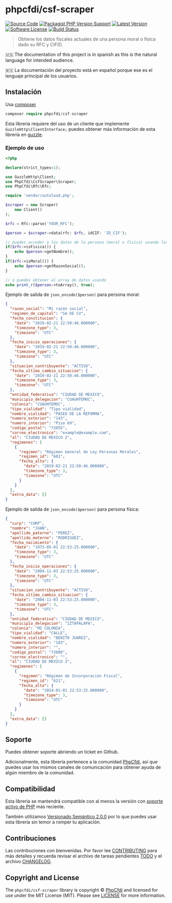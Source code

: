 # phpcfdi/csf-scraper

[![Source Code][badge-source]][source]
[![Packagist PHP Version Support][badge-php-version]][php-version]
[![Latest Version][badge-release]][release]
[![Software License][badge-license]][license]
[![Build Status][badge-build]][build]

> Obtiene los datos fiscales actuales de una persona moral o física dado su RFC y CIFID.

:us: The documentation of this project is in spanish as this is the natural language for intended audience.

:mexico: La documentación del proyecto está en español porque ese es el lenguaje principal de los usuarios.

## Instalación

Usa [composer](https://getcomposer.org/)

```php
composer require phpcfdi/csf-scraper
```

Esta librería requiere del uso de un cliente que implemente `GuzzleHttp\ClientInterface;` puedes obtener más información de esta librería en [guzzle](https://docs.guzzlephp.org/).

### Ejemplo de uso

```php
<?php

declare(strict_types=1);

use GuzzleHttp\Client;
use PhpCfdi\CsfScraper\Scraper;
use PhpCfdi\Rfc\Rfc;

require 'vendor/autoload.php';

$scraper = new Scraper(
    new Client()
);

$rfc = Rfc::parse('YOUR_RFC');

$person = $scraper->data(rfc: $rfc, idCIF: 'ID_CIF');

// puedes acceder a los datos de la persona (moral o física) usando los métodos incluidos:
if($rfc->isFisica()) {
    echo $person->getNombre();
}
if($rfc->isMoral()) {
    echo $person->getRazonSocial();
}

// o puedes obtener el array de datos usando
echo print_r($person->toArray(), true);
```

Ejemplo de salida de `json_encode($person)` para persona moral:

```json
{
  "razon_social": "Mi razón social",
  "regimen_de_capital": "SA DE CV",
  "fecha_constitucion": {
    "date": "2019-02-21 22:50:46.000000",
    "timezone_type": 3,
    "timezone": "UTC"
  },
  "fecha_inicio_operaciones": {
    "date": "2019-02-21 22:50:46.000000",
    "timezone_type": 3,
    "timezone": "UTC"
  },
  "situacion_contribuyente": "ACTIVO",
  "fecha_ultimo_cambio_situacion": {
    "date": "2019-02-21 22:50:46.000000",
    "timezone_type": 3,
    "timezone": "UTC"
  },
  "entidad_federativa": "CIUDAD DE MEXICO",
  "municipio_delegacion": "CUAUHTEMOC",
  "colonia": "CUAUHTEMOC",
  "tipo_vialidad": "Tipo vialidad",
  "nombre_vialidad": "PASEO DE LA REFORMA",
  "numero_exterior": "143",
  "numero_interior": "Piso 69",
  "codigo_postal": "72055",
  "correo_electronico": "example@example.com",
  "al": "CIUDAD DE MEXICO 2",
  "regimenes": [
    {
      "regimen": "Régimen General de Ley Personas Morales",
      "regimen_id": "601",
      "fecha_alta": {
        "date": "2019-02-21 22:50:46.000000",
        "timezone_type": 3,
        "timezone": "UTC"
      }
    }
  ],
  "extra_data": []
}
```

Ejemplo de salida de `json_encode($person)` para persona física:

```json
{
  "curp": "CURP",
  "nombre": "JUAN",
  "apellido_paterno": "PEREZ",
  "apellido_materno": "RODRIGUEZ",
  "fecha_nacimiento": {
    "date": "1973-05-01 22:53:25.000000",
    "timezone_type": 3,
    "timezone": "UTC"
  },
  "fecha_inicio_operaciones": {
    "date": "2004-11-03 22:53:25.000000",
    "timezone_type": 3,
    "timezone": "UTC"
  },
  "situacion_contribuyente": "ACTIVO",
  "fecha_ultimo_cambio_situacion": {
    "date": "2004-11-03 22:53:25.000000",
    "timezone_type": 3,
    "timezone": "UTC"
  },
  "entidad_federativa": "CIUDAD DE MEXICO",
  "municipio_delegacion": "IZTAPALAPA",
  "colonia": "MI COLONIA",
  "tipo_vialidad": "CALLE",
  "nombre_vialidad": "BENITO JUAREZ",
  "numero_exterior": "183",
  "numero_interior": "",
  "codigo_postal": "72000",
  "correo_electronico": "",
  "al": "CIUDAD DE MEXICO 3",
  "regimenes": [
    {
      "regimen": "Régimen de Incorporación Fiscal",
      "regimen_id": "621",
      "fecha_alta": {
        "date": "2014-01-01 22:53:25.000000",
        "timezone_type": 3,
        "timezone": "UTC"
      }
    }
  ],
  "extra_data": []
}
```

## Soporte

Puedes obtener soporte abriendo un ticket en Github.

Adicionalmente, esta librería pertenece a la comunidad [PhpCfdi](https://www.phpcfdi.com), así que puedes usar los
mismos canales de comunicación para obtener ayuda de algún miembro de la comunidad.

## Compatibilidad

Esta librería se mantendrá compatible con al menos la versión con
[soporte activo de PHP](https://www.php.net/supported-versions.php) más reciente.

También utilizamos [Versionado Semántico 2.0.0](docs/SEMVER.md) por lo que puedes usar esta librería
sin temor a romper tu aplicación.

## Contribuciones

Las contribuciones con bienvenidas. Por favor lee [CONTRIBUTING][] para más detalles
y recuerda revisar el archivo de tareas pendientes [TODO][] y el archivo [CHANGELOG][].

## Copyright and License

The `phpcfdi/csf-scraper` library is copyright © [PhpCfdi](https://www.phpcfdi.com/)
and licensed for use under the MIT License (MIT). Please see [LICENSE][] for more information.

[contributing]: https://github.com/phpcfdi/csf-scraper/blob/main/CONTRIBUTING.md
[changelog]: https://github.com/phpcfdi/csf-scraper/blob/main/docs/CHANGELOG.md
[todo]: https://github.com/phpcfdi/csf-scraper/blob/main/docs/TODO.md
[source]: https://github.com/phpcfdi/csf-scraper
[php-version]: https://packagist.org/packages/phpcfdi/csf-scraper
[release]: https://github.com/phpcfdi/csf-scraper/releases
[license]: https://github.com/phpcfdi/csf-scraper/blob/main/LICENSE
[build]: https://github.com/phpcfdi/csf-scraper/actions/workflows/build.yml?query=branch:main
[badge-source]: https://img.shields.io/badge/source-phpcfdi/csf--scraper-blue.svg?style=flat-square
[badge-php-version]: https://img.shields.io/packagist/php-v/phpcfdi/csf-scraper?style=flat-square
[badge-release]: https://img.shields.io/github/release/phpcfdi/csf-scraper.svg?style=flat-square
[badge-license]: https://img.shields.io/github/license/phpcfdi/csf-scraper.svg?style=flat-square
[badge-build]: https://img.shields.io/github/workflow/status/phpcfdi/csf-scraper/build/main?style=flat-square
[badge-downloads]: https://img.shields.io/packagist/dt/phpcfdi/csf-scraper.svg?style=flat-square

